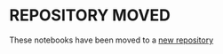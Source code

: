 # REPOSITORY MOVED

These notebooks have been moved to a [new repository](https://github.com/JohnSnowLabs/spark-nlp-workshop/tree/master/legal-nlp)
